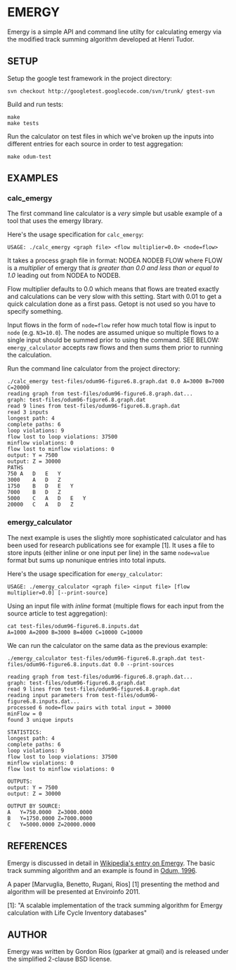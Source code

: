 # EMERGY

Emergy is a simple API and command line utilty for calculating emergy
via the modified track summing algorithm developed at Henri Tudor.

## SETUP

Setup the google test framework in the project directory:

	svn checkout http://googletest.googlecode.com/svn/trunk/ gtest-svn

Build and run tests:

	make
	make tests

Run the calculator on test files in which we've broken up the inputs into different entries for each source in order to test aggregation:
	
	make odum-test

## EXAMPLES

### calc_emergy

The first command line calculator is a _very_ simple but usable example of a tool that uses the emergy library.

Here's the usage specification for `calc_emergy`:

	USAGE: ./calc_emergy <graph file> <flow multiplier=0.0> <node=flow>

It takes a process graph file in format: NODEA NODEB FLOW where FLOW is a *multiplier* of emergy that _is greater than 0.0 and less than or equal to 1.0_ leading out from NODEA to NODEB.

Flow multiplier defaults to 0.0 which means that flows are treated exactly and calculations can be very slow with this setting. Start with 0.01 to get a quick calculation done as a first pass. Getopt is not used so you have to specify something.

Input flows in the form of `node=flow` refer how much total flow is input to `node` (e.g. `N3=10.0`). The nodes are assumed unique so multiple flows to a single input should be summed prior to using the command. SEE BELOW: `emergy_calculator` accepts raw flows and then sums them prior to running the calculation.

Run the command line calculator from the project directory:

```
./calc_emergy test-files/odum96-figure6.8.graph.dat 0.0 A=3000 B=7000 C=20000
reading graph from test-files/odum96-figure6.8.graph.dat...
graph: test-files/odum96-figure6.8.graph.dat
read 9 lines from test-files/odum96-figure6.8.graph.dat
read 3 inputs
longest path: 4
complete paths: 6
loop violations: 9
flow lost to loop violations: 37500
minflow violations: 0
flow lost to minflow violations: 0
output: Y = 7500
output: Z = 30000
PATHS
750	A	D	E	Y	
3000	A	D	Z	
1750	B	D	E	Y	
7000	B	D	Z	
5000	C	A	D	E	Y	
20000	C	A	D	Z	
```

### emergy_calculator

The next example is uses the slightly more sophisticated calculator and has been used for research publications see for example [1]. It uses a file to store inputs (either inline or one input per line) in the same `node=value` format but sums up nonunique entries into total inputs.

Here's the usage specification for `emergy_calculator`:

```USAGE: ./emergy_calculator <graph file> <input file> [flow multiplier=0.0] [--print-source]```

Using an input file with *inline* format (multiple flows for each input from the source article to test aggregation):

```
cat test-files/odum96-figure6.8.inputs.dat
A=1000 A=2000 B=3000 B=4000 C=10000 C=10000
```

We can run the calculator on the same data as the previous example:

```
./emergy_calculator test-files/odum96-figure6.8.graph.dat test-files/odum96-figure6.8.inputs.dat 0.0 --print-sources

reading graph from test-files/odum96-figure6.8.graph.dat...
graph: test-files/odum96-figure6.8.graph.dat
read 9 lines from test-files/odum96-figure6.8.graph.dat
reading input parameters from test-files/odum96-figure6.8.inputs.dat...
processed 6 node=flow pairs with total input = 30000
minFlow = 0
found 3 unique inputs

STATISTICS:
longest path: 4
complete paths: 6
loop violations: 9
flow lost to loop violations: 37500
minflow violations: 0
flow lost to minflow violations: 0

OUTPUTS:
output: Y = 7500
output: Z = 30000

OUTPUT BY SOURCE:
A	Y=750.0000	Z=3000.0000
B	Y=1750.0000	Z=7000.0000
C	Y=5000.0000	Z=20000.0000
```

## REFERENCES

Emergy is discussed in detail in [Wikipedia's entry on Emergy](http://en.wikipedia.org/wiki/Emergy). The basic track summing algorithm and an example is found in [Odum, 1996](http://books.google.com/books?id=j1PHFoVb7rYC&lpg=PA99&ots=0pPQZkP2BF&dq=track%20summing%20odum%201996&pg=PA99#v=onepage&q&f=false).

A paper [Marvuglia, Benetto, Rugani, Rios] [1] presenting the method and algorithm will be presented at Enviroinfo 2011.

  [1]: "A scalable implementation of the track summing algorithm for Emergy calculation with Life Cycle Inventory databases"

## AUTHOR

Emergy was written by Gordon Rios (gparker at gmail) and is released
under the simplified 2-clause BSD license.
